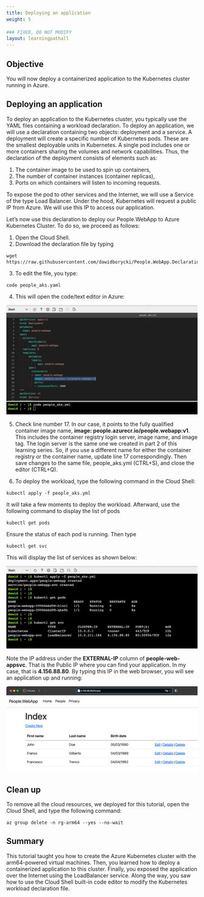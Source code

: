 ```yaml
---
title: Deploying an application
weight: 5

### FIXED, DO NOT MODIFY
layout: learningpathall
---
```


## Objective
You will now deploy a containerized application to the Kubernetes cluster running in Azure.

## Deploying an application

To deploy an application to the Kubernetes cluster, you typically use the YAML files containing a workload declaration. To deploy an application, we will use a declaration containing two objects: deployment and a service. A deployment will create a specific number of Kubernetes pods. These are the smallest deployable units in Kubernetes. A single pod includes one or more containers sharing the volumes and network capabilities. Thus, the declaration of the deployment consists of elements such as:
1. The container image to be used to spin up containers,
2. The number of container instances (container replicas),
3. Ports on which containers will listen to incoming requests.

To expose the pod to other services and the Internet, we will use a Service of the type Load Balancer. Under the hood, Kubernetes will request a public IP from Azure. We will use this IP to access our application.

Let’s now use this declaration to deploy our People.WebApp to Azure Kubernetes Cluster. To do so, we proceed as follows:
1.	Open the Cloud Shell.
2.	Download the declaration file by typing
```console
wget https://raw.githubusercontent.com/dawidborycki/People.WebApp.Declarations/main/Kubernetes/people_aks.yml
```

3.	To edit the file, you type: 
```console
code people_aks.yaml
```

4.	This will open the code/text editor in Azure:

![AKS#left](figures/11.png)

5.	Check line number 17. In our case, it points to the fully qualified container image name, **image: people.azurecr.io/people.webapp:v1**. This includes the container registry login server, image name, and image tag. The login server is the same one we created in part 2 of this learning series. So, if you use a different name for either the container registry or the container name, update line 17 correspondingly. Then save changes to the same file, people_aks.yml (CTRL+S), and close the editor (CTRL+Q).

6.	To deploy the workload, type the following command in the Cloud Shell:

```console
kubectl apply -f people_aks.yml
```

It will take a few moments to deploy the workload. Afterward, use the following command to display the list of pods
```console
kubectl get pods
```

Ensure the status of each pod is running. Then type
```console
kubectl get svc
```

This will display the list of services as shown below:

![AKS#left](figures/12.png)

Note the IP address under the **EXTERNAL-IP** column of **people-web-appsvc**. That is the Public IP where you can find your application. In my case, that is **4.156.88.80**. By typing this IP in the web browser, you will see an application up and running:

![AKS#left](figures/13.png)

## Clean up
To remove all the cloud resources, we deployed for this tutorial, open the Cloud Shell, and type the following command:

```console
az group delete -n rg-arm64 --yes --no-wait
```

## Summary

This tutorial taught you how to create the Azure Kubernetes cluster with the arm64-powered virtual machines. Then, you learned how to deploy a containerized application to this cluster. Finally, you exposed the application over the Internet using the LoadBalancer service. Along the way, you saw how to use the Cloud Shell built-in code editor to modify the Kubernetes workload declaration file.
